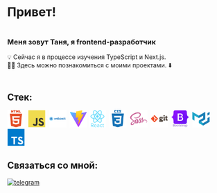 # Привет! 
<div style="display: flex;">
<div align="left">
  <h3>Меня зовут Таня, я frontend-разработчик </h3> 
  💡 Сейчас я в процессе изучения TypeScript и Next.js.<br>
  👨‍💻 Здесь можно познакомиться с моими проектами. ⬇️ <br> 
  <br>  
</div>
</div>

## Стек:
<div>
  <img src="https://github.com/devicons/devicon/blob/master/icons/html5/html5-plain-wordmark.svg" title="HTML5" alt="HTML" width="40" height="40"/>&nbsp;
  <img src="https://github.com/devicons/devicon/blob/master/icons/javascript/javascript-original.svg" title="JavaScript" alt="JavaScript" width="40" height="40"/>&nbsp;
  <img src="https://github.com/devicons/devicon/blob/master/icons/webpack/webpack-original-wordmark.svg" title="Webpack" alt="Webpack" width="40" height="40"/>&nbsp;
  <img src="https://github.com/devicons/devicon/blob/master/icons/vitejs/vitejs-original.svg" title="vitejs" alt="vitejs" width="40" height="40"/>
  <img src="https://github.com/devicons/devicon/blob/master/icons/react/react-original-wordmark.svg" title="React" alt="React" width="40" height="40"/>&nbsp;
  <img src="https://github.com/devicons/devicon/blob/master/icons/css3/css3-plain-wordmark.svg"  title="CSS3" alt="CSS" width="40" height="40"/>&nbsp;
  <img src="https://github.com/devicons/devicon/blob/master/icons/sass/sass-original.svg" title="sass" alt="sass" width="40" height="40"/>&nbsp;
  <img src="https://github.com/devicons/devicon/blob/master/icons/git/git-original-wordmark.svg" title="Git" alt="Git" width="40" height="40"/>&nbsp;
  <img src="https://github.com/devicons/devicon/blob/master/icons/bootstrap/bootstrap-original-wordmark.svg" title="Bootstrap" alt="Bootstrap" width="40" height="40"/>&nbsp;
  <img src="https://github.com/devicons/devicon/blob/master/icons/materialui/materialui-original.svg" title="Materialui" alt="Materialui" width="40" height="40"/>
  <img src="https://github.com/devicons/devicon/blob/master/icons/typescript/typescript-plain.svg" title="Materialui" alt="Materialui" width="40" height="40"/>
</div>

## Связаться со мной:
<div>
<a href="https://t.me/VolkTania" target="blank"><img src="https://i.ibb.co/s9Z5S4r/telegram.png" title="telegram" alt="telegram" width="40" height="40"></a>&nbsp;
</div>


